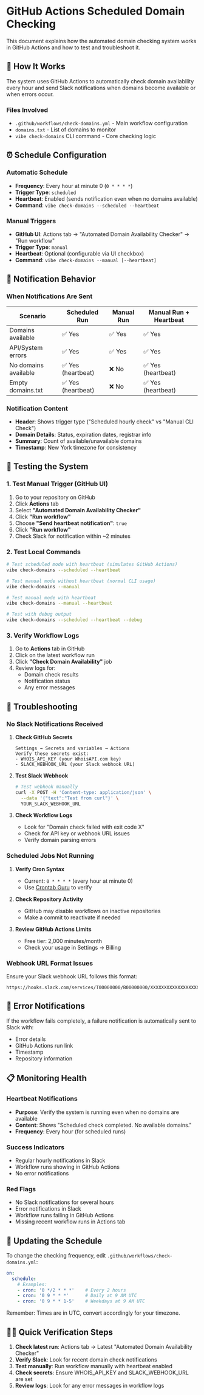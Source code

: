 # GitHub Actions Scheduled Domain Checking

This document explains how the automated domain checking system works in GitHub Actions and how to test and troubleshoot it.

## 🔄 **How It Works**

The system uses GitHub Actions to automatically check domain availability every hour and send Slack notifications when domains become available or when errors occur.

### Files Involved
- `.github/workflows/check-domains.yml` - Main workflow configuration
- `domains.txt` - List of domains to monitor
- `vibe check-domains` CLI command - Core checking logic

## ⏰ **Schedule Configuration**

### Automatic Schedule
- **Frequency**: Every hour at minute 0 (`0 * * * *`)
- **Trigger Type**: `scheduled`
- **Heartbeat**: Enabled (sends notification even when no domains available)
- **Command**: `vibe check-domains --scheduled --heartbeat`

### Manual Triggers
- **GitHub UI**: Actions tab → "Automated Domain Availability Checker" → "Run workflow"
- **Trigger Type**: `manual`
- **Heartbeat**: Optional (configurable via UI checkbox)
- **Command**: `vibe check-domains --manual [--heartbeat]`

## 📢 **Notification Behavior**

### When Notifications Are Sent

| Scenario | Scheduled Run | Manual Run | Manual Run + Heartbeat |
|----------|---------------|------------|------------------------|
| Domains available | ✅ Yes | ✅ Yes | ✅ Yes |
| API/System errors | ✅ Yes | ✅ Yes | ✅ Yes |
| No domains available | ✅ Yes (heartbeat) | ❌ No | ✅ Yes (heartbeat) |
| Empty domains.txt | ✅ Yes (heartbeat) | ❌ No | ✅ Yes (heartbeat) |

### Notification Content
- **Header**: Shows trigger type ("Scheduled hourly check" vs "Manual CLI Check")
- **Domain Details**: Status, expiration dates, registrar info
- **Summary**: Count of available/unavailable domains
- **Timestamp**: New York timezone for consistency

## 🧪 **Testing the System**

### 1. Test Manual Trigger (GitHub UI)
1. Go to your repository on GitHub
2. Click **Actions** tab
3. Select **"Automated Domain Availability Checker"**
4. Click **"Run workflow"**
5. Choose **"Send heartbeat notification"**: `true`
6. Click **"Run workflow"**
7. Check Slack for notification within ~2 minutes

### 2. Test Local Commands
```bash
# Test scheduled mode with heartbeat (simulates GitHub Actions)
vibe check-domains --scheduled --heartbeat

# Test manual mode without heartbeat (normal CLI usage)
vibe check-domains --manual

# Test manual mode with heartbeat
vibe check-domains --manual --heartbeat

# Test with debug output
vibe check-domains --scheduled --heartbeat --debug
```

### 3. Verify Workflow Logs
1. Go to **Actions** tab in GitHub
2. Click on the latest workflow run
3. Click **"Check Domain Availability"** job
4. Review logs for:
   - Domain check results
   - Notification status
   - Any error messages

## 🔧 **Troubleshooting**

### No Slack Notifications Received

1. **Check GitHub Secrets**
   ```
   Settings → Secrets and variables → Actions
   Verify these secrets exist:
   - WHOIS_API_KEY (your WhoisAPI.com key)
   - SLACK_WEBHOOK_URL (your Slack webhook URL)
   ```

2. **Test Slack Webhook**
   ```bash
   # Test webhook manually
   curl -X POST -H 'Content-type: application/json' \
     --data '{"text":"Test from curl"}' \
     YOUR_SLACK_WEBHOOK_URL
   ```

3. **Check Workflow Logs**
   - Look for "Domain check failed with exit code X"
   - Check for API key or webhook URL issues
   - Verify domain parsing errors

### Scheduled Jobs Not Running

1. **Verify Cron Syntax**
   - Current: `0 * * * *` (every hour at minute 0)
   - Use [Crontab Guru](https://crontab.guru/) to verify

2. **Check Repository Activity**
   - GitHub may disable workflows on inactive repositories
   - Make a commit to reactivate if needed

3. **Review GitHub Actions Limits**
   - Free tier: 2,000 minutes/month
   - Check your usage in Settings → Billing

### Webhook URL Format Issues

Ensure your Slack webhook URL follows this format:
```
https://hooks.slack.com/services/T00000000/B00000000/XXXXXXXXXXXXXXXXXXXXXXXX
```

## 🚨 **Error Notifications**

If the workflow fails completely, a failure notification is automatically sent to Slack with:
- Error details
- GitHub Actions run link
- Timestamp
- Repository information

## 📋 **Monitoring Health**

### Heartbeat Notifications
- **Purpose**: Verify the system is running even when no domains are available
- **Content**: Shows "Scheduled check completed. No available domains."
- **Frequency**: Every hour (for scheduled runs)

### Success Indicators
- Regular hourly notifications in Slack
- Workflow runs showing in GitHub Actions
- No error notifications

### Red Flags
- No Slack notifications for several hours
- Error notifications in Slack
- Workflow runs failing in GitHub Actions
- Missing recent workflow runs in Actions tab

## 🔄 **Updating the Schedule**

To change the checking frequency, edit `.github/workflows/check-domains.yml`:

```yaml
on:
  schedule:
    # Examples:
    - cron: '0 */2 * * *'    # Every 2 hours
    - cron: '0 9 * * *'      # Daily at 9 AM UTC
    - cron: '0 9 * * 1-5'    # Weekdays at 9 AM UTC
```

Remember: Times are in UTC, convert accordingly for your timezone.

## 🏃‍♂️ **Quick Verification Steps**

1. **Check latest run**: Actions tab → Latest "Automated Domain Availability Checker"
2. **Verify Slack**: Look for recent domain check notifications
3. **Test manually**: Run workflow manually with heartbeat enabled
4. **Check secrets**: Ensure WHOIS_API_KEY and SLACK_WEBHOOK_URL are set
5. **Review logs**: Look for any error messages in workflow logs
